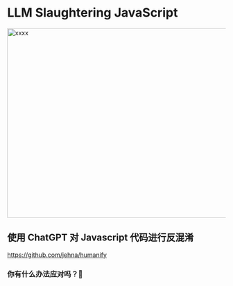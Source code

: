 # LLM Slaughtering JavaScript

<img width="629" height="438" alt="xxxx" src="https://github.com/user-attachments/assets/54f0b286-8dbf-408b-8b79-e500c441fe07" />

## 使用 ChatGPT 对 Javascript 代码进行反混淆
https://github.com/jehna/humanify
### 你有什么办法应对吗？🤔
